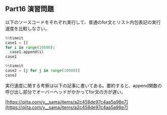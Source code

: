 ## Part16 演習問題

以下のソースコードをそれぞれ実行して、普通のfor文とリスト内包表記の実行速度を比較しなさい。

```python
%%timeit
case1 = []
for i in range(10000):
  case1.append(i)
case1
```

```python
%%timeit
case2 = [j for j in range(10000)]
case2
```

実行速度に関する考察は以下の記事に書いてある。要約すると、append関数の呼び出し部分でオーバーヘッドがかかってfor文の方が遅い。

[https://qiita.com/y__sama/items/a2c458de97c4aa5a98e7](https://qiita.com/y__sama/items/a2c458de97c4aa5a98e7)